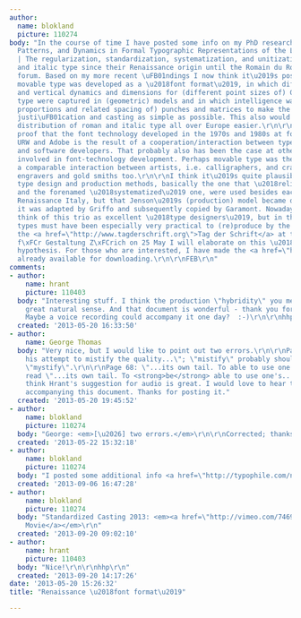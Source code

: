 ```yaml
---
author:
  name: blokland
  picture: 110274
body: "In the course of time I have posted some info on my PhD research titled <em>Harmonics,
  Patterns, and Dynamics in Formal Typographic Representations of the Latin Script
  | The regularization, standardization, systematization, and unitization of roman
  and italic type since their Renaissance origin until the Romain du Roi</em> on this
  forum. Based on my more recent \uFB01ndings I now think it\u2019s possible that
  movable type was developed as a \u2018font format\u2019, in which different horizontal
  and vertical dynamics and dimensions for (different point sizes of) Gothic and roman
  type were captured in (geometric) models and in which intelligence was put in (the
  proportions and related spacing of) punches and matrices to make the cutting, striking,
  justi\uFB01cation and casting as simple as possible. This also would have made the
  distribution of roman and italic type all over Europe easier.\r\n\r\nThere is ample
  proof that the font technology developed in the 1970s and 1980s at for instance
  URW and Adobe is the result of a cooperation/interaction between type designers
  and software developers. That probably also has been the case at other companies
  involved in font-technology development. Perhaps movable type was the result of
  a comparable interaction between artists, i.e. calligraphers, and craftsmen, i.e.
  engravers and gold smiths too.\r\n\r\nI think it\u2019s quite plausible that different
  type design and production methods, basically the one that \u2018relies on the eye\u2019
  and the forenamed \u2018systematized\u2019 one, were used besides each other in
  Renaissance Italy, but that Jenson\u2019s (production) model became dominant because
  it was adapted by Griffo and subsequently copied by Garamont. Nowadays we mostly
  think of this trio as excellent \u2018type designers\u2019, but in their times their
  types must have been especially very practical to (re)produce by the endusers.\r\n\r\nAt
  the <a href=\"http://www.tagderschrift.org\">Tag der Schrift</a> at the Berufsschule
  f\xFCr Gestaltung Z\xFCrich on 25 May I will elaborate on this \u2018font format\u2019
  hypothesis. For those who are interested, I have made the <a href=\"http://www.lettermodel.org/downloads/Mythical_Eye_Zurich.pdf\">slides</a>
  already available for downloading.\r\n\r\nFEB\r\n"
comments:
- author:
    name: hrant
    picture: 110403
  body: "Interesting stuff. I think the production \"hybridity\" you mention makes
    great natural sense. And that document is wonderful - thank you for posting it.
    Maybe a voice recording could accompany it one day?  :-)\r\n\r\nhhp\r\n"
  created: '2013-05-20 16:33:50'
- author:
    name: George Thomas
  body: "Very nice, but I would like to point out two errors.\r\n\r\nPage 4: \"...in
    his attempt to mistify the quality...\"; \"mistify\" probably should be spelled
    \"mystify\".\r\n\r\nPage 68: \"...its own tail. To able to use one's...\" should
    read \"...its own tail. To <strong>be</strong> able to use one's...\".\r\n\r\nI
    think Hrant's suggestion for audio is great. I would love to hear the presentation
    accompanying this document. Thanks for posting it."
  created: '2013-05-20 19:45:52'
- author:
    name: blokland
    picture: 110274
  body: "George: <em>[\u2026] two errors.</em>\r\n\r\nCorrected; thanks.\r\n\r\nFEB\r\n\r\n"
  created: '2013-05-22 15:32:18'
- author:
    name: blokland
    picture: 110274
  body: "I posted some additional info <a href=\"http://typophile.com/node/73675#comment-564355\">here</a>.\r\n\r\nFEB"
  created: '2013-09-06 16:47:28'
- author:
    name: blokland
    picture: 110274
  body: "Standardized Casting 2013: <em><a href=\"http://vimeo.com/74698444\">The
    Movie</a></em>\r\n"
  created: '2013-09-20 09:02:10'
- author:
    name: hrant
    picture: 110403
  body: "Nice!\r\n\r\nhhp\r\n"
  created: '2013-09-20 14:17:26'
date: '2013-05-20 15:26:32'
title: "Renaissance \u2018font format\u2019"

---
```

